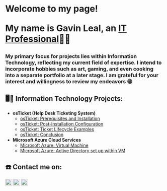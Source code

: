 <h1>Welcome to my page! 
  
  My name is Gavin Leal, 
  an <a href="https://www.linkedin.com/in/gavin-leal-5b99672a6/">IT Professional</a>🧑‍💻</h1>

<h3>My primary focus for projects lies within Information Technology, reflecting my current field of expertise. I intend to incorporate hobbies such as art, gaming, and even cooking into a separate portfolio at a later stage. I am grateful for your interest and willingness to review my endeavors 😁 </h3>


<h2>🖥️🔧 Information Technology Projects:</h2>

- <b>osTicket (Help Desk Ticketing System)</b>
  - [osTicket: Prerequisites and Installation](https://github.com/GGeeto/osticket-prereqs)
  - [osTicket: Post-Installation Configuration](https://github.com/GGeeto/osticket-Post-Installation-Configuration)
  - [osTicket: Ticket Lifecycle Examples](https://github.com/GGeeto/osTicket-LifeCycle-Examples)
  - [osTicket: Conclusion](https://github.com/GGeeto/osTicket-Conclusion/blob/main/README.md)
- <b>Microsoft Azure Cloud Services</b>
  - [Microsoft Azure: Virtual Machine](https://github.com/GGeeto/Microsoft-Azure-Creating-a-Virtual-Machine/blob/main/README.md)
  - [Microsoft Azure: Active Directory set up within VM](https://github.com/GGeeto/Microsoft-Azure-Active-Directory/blob/main/README.md)

<h2>☎️ Contact me on:</h2>

[<img align="left" alt="Josh | Twitter" width="22px" src="https://cdn.jsdelivr.net/npm/simple-icons@v3/icons/twitter.svg" />][twitter]
[<img align="left" alt="Josh | LinkedIn" width="22px" src="https://cdn.jsdelivr.net/npm/simple-icons@v3/icons/linkedin.svg" />][linkedin]
[<img align="left" alt="Josh | Instagram" width="22px" src="https://cdn.jsdelivr.net/npm/simple-icons@v3/icons/instagram.svg" />][instagram]

[twitter]: https://twitter.com/GGeet0
[instagram]: https://www.instagram.com/9avino
[linkedin]: https://www.linkedin.com/in/gavin-leal-5b99672a6/
